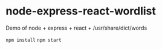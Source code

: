# node-express-react-wordlist
Demo of node + express + react + /usr/share/dict/words

`npm install`
`npm start`
